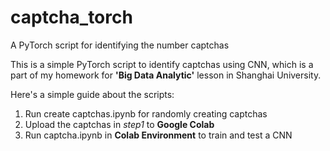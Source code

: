 # captcha_torch
A PyTorch script for identifying the number captchas

This is a simple PyTorch script to identify captchas using CNN, which is a part of my homework for **'Big Data Analytic'** lesson in Shanghai University.

Here's a simple guide about the scripts:</br>
1. Run create captchas.ipynb for randomly creating captchas</br>
2. Upload the captchas in *step1* to **Google Colab**</br>
3. Run captcha.ipynb in **Colab Environment** to train and test a CNN</br>
